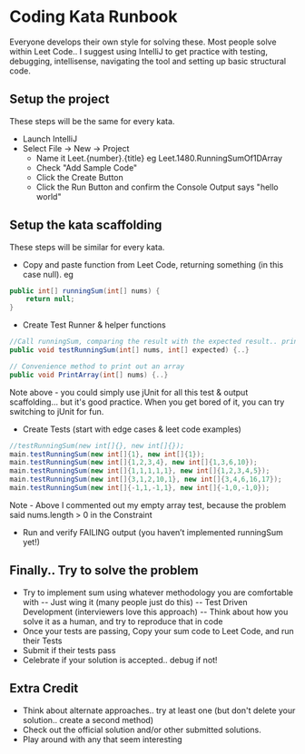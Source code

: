 # Coding Kata Runbook

Everyone develops their own style for solving these.  Most people solve within Leet Code.. I suggest using IntelliJ to 
get practice with testing, debugging, intellisense, navigating the tool and setting up basic structural code.

## Setup the project
These steps will be the same for every kata.

- Launch IntelliJ
- Select File -> New -> Project
  - Name it Leet.{number}.{title}   eg Leet.1480.RunningSumOf1DArray
  - Check "Add Sample Code"
  - Click the Create Button
  - Click the Run Button and confirm the Console Output says "hello world" 

## Setup the kata scaffolding
These steps will be similar for every kata. 

- Copy and paste function from Leet Code, returning something (in this case null). eg

```Java
public int[] runningSum(int[] nums) {
    return null;
}
```

- Create Test Runner & helper functions

```Java
//Call runningSum, comparing the result with the expected result.. printing PASS or FAIL accordingly
public void testRunningSum(int[] nums, int[] expected) {..}

// Convenience method to print out an array
public void PrintArray(int[] nums) {..}
```
Note above - you could simply use jUnit for all this test & output scaffolding... but it's good practice. When you get bored of it, you can try switching to jUnit for fun.

- Create Tests (start with edge cases & leet code examples)
```Java
//testRunningSum(new int[]{}, new int[]{});
main.testRunningSum(new int[]{1}, new int[]{1});
main.testRunningSum(new int[]{1,2,3,4}, new int[]{1,3,6,10});
main.testRunningSum(new int[]{1,1,1,1,1}, new int[]{1,2,3,4,5});
main.testRunningSum(new int[]{3,1,2,10,1}, new int[]{3,4,6,16,17});
main.testRunningSum(new int[]{-1,1,-1,1}, new int[]{-1,0,-1,0});
```
Note - Above I commented out my empty array test, because the problem said nums.length > 0 in the Constraint

- Run and verify FAILING output (you haven’t implemented runningSum yet!)


## Finally.. Try to solve the problem

- Try to implement sum using whatever methodology you are comfortable with
-- Just wing it (many people just do this)
-- Test Driven Development (interviewers love this approach)
-- Think about how you solve it as a human, and try to reproduce that in code
- Once your tests are passing, Copy your sum code to Leet Code, and run their Tests
- Submit if their tests pass
- Celebrate if your solution is accepted.. debug if not! 

## Extra Credit
- Think about alternate approaches.. try at least one (but don't delete your solution.. create a second method)
- Check out the official solution and/or other submitted solutions. 
- Play around with any that seem interesting

